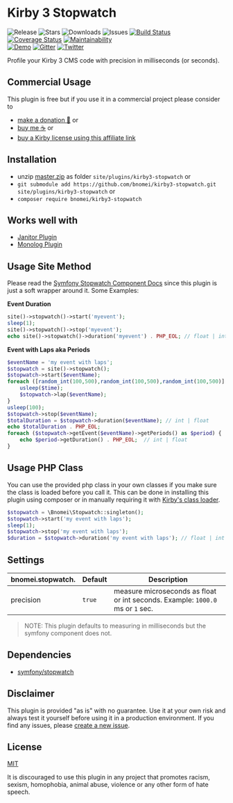 # Kirby 3 Stopwatch

![Release](https://flat.badgen.net/packagist/v/bnomei/kirby3-stopwatch?color=ae81ff)
![Stars](https://flat.badgen.net/packagist/ghs/bnomei/kirby3-stopwatch?color=272822)
![Downloads](https://flat.badgen.net/packagist/dt/bnomei/kirby3-stopwatch?color=272822)
![Issues](https://flat.badgen.net/packagist/ghi/bnomei/kirby3-stopwatch?color=e6db74)
[![Build Status](https://flat.badgen.net/travis/bnomei/kirby3-stopwatch)](https://travis-ci.com/bnomei/kirby3-stopwatch)
[![Coverage Status](https://flat.badgen.net/coveralls/c/github/bnomei/kirby3-stopwatch)](https://coveralls.io/github/bnomei/kirby3-stopwatch)
[![Maintainability](https://flat.badgen.net/codeclimate/maintainability/bnomei/kirby3-stopwatch)](https://codeclimate.com/github/bnomei/kirby3-stopwatch)  
[![Demo](https://flat.badgen.net/badge/website/examples?color=f92672)](https://kirby3-plugins.bnomei.com/stopwatch) 
[![Gitter](https://flat.badgen.net/badge/gitter/chat?color=982ab3)](https://gitter.im/bnomei-kirby-3-plugins/community) 
[![Twitter](https://flat.badgen.net/badge/twitter/bnomei?color=66d9ef)](https://twitter.com/bnomei)

Profile your Kirby 3 CMS code with precision in milliseconds (or seconds). 

## Commercial Usage

This plugin is free but if you use it in a commercial project please consider to 
- [make a donation 🍻](https://www.paypal.me/bnomei/3) or
- [buy me ☕](https://buymeacoff.ee/bnomei) or
- [buy a Kirby license using this affiliate link](https://a.paddle.com/v2/click/1129/35731?link=1170)

## Installation

- unzip [master.zip](https://github.com/bnomei/kirby3-stopwatch/archive/master.zip) as folder `site/plugins/kirby3-stopwatch` or
- `git submodule add https://github.com/bnomei/kirby3-stopwatch.git site/plugins/kirby3-stopwatch` or
- `composer require bnomei/kirby3-stopwatch`

## Works well with

- [Janitor Plugin](https://github.com/bnomei/kirby3-janitor)
- [Monolog Plugin](https://github.com/bnomei/kirby3-monolog)

## Usage Site Method

Please read the [Symfony Stopwatch Component Docs](https://symfony.com/doc/current/components/stopwatch.html) since this plugin is just a soft wrapper around it. Some Examples:

**Event Duration**
```php
site()->stopwatch()->start('myevent');
sleep(1);
site()->stopwatch()->stop('myevent');
echo site()->stopwatch()->duration('myevent') . PHP_EOL; // float | int
```

**Event with Laps aka Periods**
```php
$eventName = 'my event with laps';
$stopwatch = site()->stopwatch();
$stopwatch->start($eventName);
foreach ([random_int(100,500),random_int(100,500),random_int(100,500)] as $time) {
    usleep($time);
    $stopwatch->lap($eventName);
}
usleep(100);
$stopwatch->stop($eventName);
$totalDuration = $stopwatch->duration($eventName); // int | float
echo $totalDuration . PHP_EOL;
foreach ($stopwatch->getEvent($eventName)->getPeriods() as $period) {
    echo $period->getDuration() . PHP_EOL;  // int | float
}
```

## Usage PHP Class

You can use the provided php class in your own classes if you make sure the class is loaded before you call it. This can be done in installing this plugin using composer or in manually requiring it with [Kirby's class loader](https://getkirby.com/docs/reference/templates/helpers/load).

```php
$stopwatch = \Bnomei\Stopwatch::singleton();
$stopwatch->start('my event with laps');
sleep(1);
$stopwatch->stop('my event with laps');
$duration = $stopwatch->duration('my event with laps'); // float | int
```

## Settings

| bnomei.stopwatch.           | Default        | Description               |            
|---------------------------|----------------|---------------------------| 
| precision | `true` | measure microseconds as float or int seconds. Example: `1000.0` ms or `1` sec. |

> NOTE: This plugin defaults to measuring in milliseconds but the symfony component does not.

## Dependencies

- [symfony/stopwatch](https://github.com/symfony/stopwatch)

## Disclaimer

This plugin is provided "as is" with no guarantee. Use it at your own risk and always test it yourself before using it in a production environment. If you find any issues, please [create a new issue](https://github.com/bnomei/kirby3-stopwatch/issues/new).

## License

[MIT](https://opensource.org/licenses/MIT)

It is discouraged to use this plugin in any project that promotes racism, sexism, homophobia, animal abuse, violence or any other form of hate speech.
